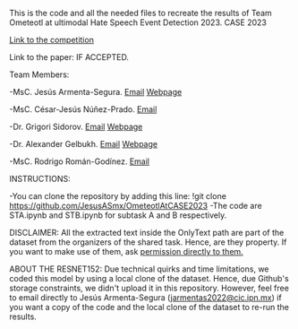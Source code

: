 This is the code and all the needed files to recreate the results of Team Ometeotl at ultimodal Hate Speech Event Detection 2023. CASE 2023

[Link to the competition](https://codalab.lisn.upsaclay.fr/competitions/13087)

Link to the paper: IF ACCEPTED.


Team Members:

-MsC. Jesús Armenta-Segura. [Email](mailto:jarmentas2022@cic.ipn.mx) [Webpage](https://sites.google.com/view/jesusarmentasegura)

-MsC. César-Jesús Núñez-Prado. [Email](mailto:cnunezp@ipn.mx)

-Dr. Grigori Sidorov. [Email](mailto:sidorov@cic.ipn.mx) [Webpage](https://www.cic.ipn.mx/~sidorov/)

-Dr. Alexander Gelbukh. [Email](mailto:gelbukh@cic.ipn.mx) [Webpage](https://www.gelbukh.com/)

-MsC. Rodrigo Román-Godínez. [Email](mailto:rromang2019@cic.ipn.mx)

INSTRUCTIONS:

-You can clone the repository by adding this line: !git clone https://github.com/JesusASmx/OmeteotlAtCASE2023
-The code are STA.ipynb and STB.ipynb for subtask A and B respectively.

DISCLAIMER: All the extracted text inside the OnlyText path are part of the dataset from the organizers of the shared task. Hence, are they property. If you want to make use of them, ask [permission directly to them.](https://codalab.lisn.upsaclay.fr/competitions/13087#learn_the_details-terms_and_conditions)

ABOUT THE RESNET152:
Due technical quirks and time limitations, we coded this model by using a local clone of the dataset. Hence, due Github's storage constraints, we didn't upload it in this repository. 
However, feel free to email directly to Jesús Armenta-Segura (jarmentas2022@cic.ipn.mx) if you want a copy of the code and the local clone of the dataset to re-run the results.
